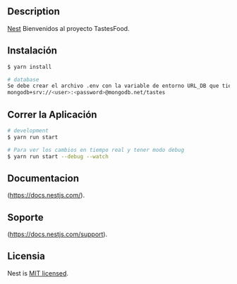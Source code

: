 
## Description

[Nest](https://github.com/nestjs/nest) Bienvenidos al proyecto TastesFood.

## Instalación

```bash
$ yarn install

# database
Se debe crear el archivo .env con la variable de entorno URL_DB que tiene la cadenas de conexión de mongodb ejemplo:
mongodb+srv://<user>:<password>@mongodb.net/tastes
```

## Correr la Aplicación

```bash
# development
$ yarn run start

# Para ver los cambios en tiempo real y tener modo debug 
$ yarn run start --debug --watch
```

## Documentacion

(https://docs.nestjs.com/).

## Soporte

(https://docs.nestjs.com/support).

## Licensia 

Nest is [MIT licensed](LICENSE).
